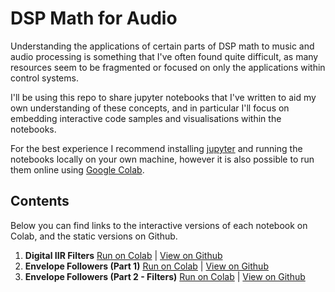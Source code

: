 # DSP Math for Audio

Understanding the applications of certain parts of DSP math to music and audio processing is
something that I've often found quite difficult, as many resources seem to be fragmented or focused
on only the applications within control systems.

I'll be using this repo to share jupyter notebooks that I've written to aid my own understanding of
these concepts, and in particular I'll focus on embedding interactive code samples and
visualisations within the notebooks.

For the best experience I recommend installing [jupyter](https://jupyter.org/install) and running
the notebooks locally on your own machine, however it is also possible to run them online using
[Google Colab](https://colab.research.google.com/notebooks/welcome.ipynb).

## Contents
Below you can find links to the interactive versions of each notebook on Colab, and the static versions on Github.

1. **Digital IIR Filters** [Run on Colab](https://colab.research.google.com/github/jd-13/dsp-math-for-audio/blob/master/01_Digital-IIR-Filters.ipynb) | [View on Github](https://github.com/jd-13/dsp-math-for-audio/blob/master/01_Digital-IIR-Filters.ipynb)
2. **Envelope Followers (Part 1)** [Run on Colab](https://colab.research.google.com/github/jd-13/dsp-math-for-audio/blob/master/02_Envelope-Followers.ipynb) | [View on Github](https://github.com/jd-13/dsp-math-for-audio/blob/master/02_Envelope-Followers.ipynb)
3. **Envelope Followers (Part 2 - Filters)** [Run on Colab](https://colab.research.google.com/github/jd-13/dsp-math-for-audio/blob/master/03_Envelope-Followers-Part-2.ipynb) | [View on Github](https://github.com/jd-13/dsp-math-for-audio/blob/master/03_Envelope-Followers-Part-2.ipynb)